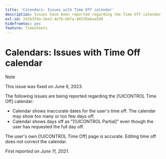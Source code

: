 ```yaml
---
title: 'Calendars: Issues with Time Off calendar'
description: Issues have been reported regarding the Time Off calendar.
exl-id: 242b3f9a-2ee2-4e76-bbfa-46576ebaa5d9
hidefromtoc: yes
feature: Timesheets
---
```

# Calendars: Issues with Time Off calendar

>[!NOTE]
>
>This issue was fixed on June 6, 2023.

The following issues are being reported regarding the [!UICONTROL Time Off] calendar:

* Calendar shows inaccurate dates for the user's time off. The calendar may show too many or too few days off.
* Calendar shows days off as "[!UICONTROL Partial]" even though the user has requested the full day off.

The user's own [!UICONTROL Time Off] page is accurate. Editing time off does not correct the calendar.

_First reported on June 11, 2021._

